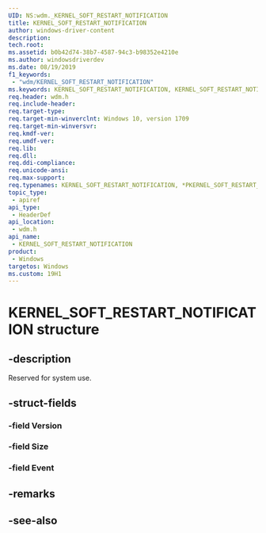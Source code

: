 ```yaml
---
UID: NS:wdm._KERNEL_SOFT_RESTART_NOTIFICATION
title: KERNEL_SOFT_RESTART_NOTIFICATION
author: windows-driver-content
description: 
tech.root:
ms.assetid: b0b42d74-38b7-4587-94c3-b98352e4210e
ms.author: windowsdriverdev
ms.date: 08/19/2019
f1_keywords:
 - "wdm/KERNEL_SOFT_RESTART_NOTIFICATION"
ms.keywords: KERNEL_SOFT_RESTART_NOTIFICATION, KERNEL_SOFT_RESTART_NOTIFICATION, *PKERNEL_SOFT_RESTART_NOTIFICATION, 
req.header: wdm.h
req.include-header:
req.target-type:
req.target-min-winverclnt: Windows 10, version 1709
req.target-min-winversvr:
req.kmdf-ver:
req.umdf-ver:
req.lib:
req.dll:
req.ddi-compliance:
req.unicode-ansi:
req.max-support:
req.typenames: KERNEL_SOFT_RESTART_NOTIFICATION, *PKERNEL_SOFT_RESTART_NOTIFICATION
topic_type: 
 - apiref
api_type: 
 - HeaderDef
api_location: 
 - wdm.h
api_name: 
 - KERNEL_SOFT_RESTART_NOTIFICATION
product: 
 - Windows
targetos: Windows
ms.custom: 19H1
---
```


# KERNEL_SOFT_RESTART_NOTIFICATION structure

## -description

Reserved for system use.

## -struct-fields

### -field Version
 
### -field Size
 
### -field Event
 

## -remarks

## -see-also
